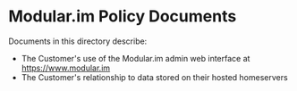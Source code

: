 # Modular.im Policy Documents

Documents in this directory describe:
- The Customer's use of the Modular.im admin web interface at https://www.modular.im
- The Customer's relationship to data stored on their hosted homeservers
